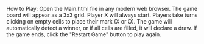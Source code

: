 How to Play:
Open the Main.html file in any modern web browser.
The game board will appear as a 3x3 grid. Player X will always start.
Players take turns clicking on empty cells to place their mark (X or O).
The game will automatically detect a winner, or if all cells are filled, it will declare a draw.
If the game ends, click the "Restart Game" button to play again.
